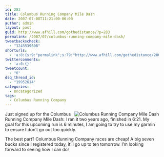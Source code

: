```yaml
---
id: 283
title: Columbus Running Company Mile Dash
date: 2007-07-08T11:21:00-06:00
author: admin
layout: post
guid: http://www.afhill.com/gothedistance/?p=283
permalink: /2007/07/columbus-running-company-mile-dash/
tweetbackscheck:
  - "1243539608"
shorturls:
  - 'a:8:{s:9:"permalink";s:79:"http://www.afhill.com/gothedistance/2007/07/columbus-running-company-mile-dash/";s:7:"tinyurl";s:25:"http://tinyurl.com/cvnqfd";s:4:"isgd";s:17:"http://is.gd/hfjE";s:5:"bitly";s:18:"http://bit.ly/OUzs";s:5:"snipr";s:22:"http://snipr.com/aqst8";s:5:"snurl";s:22:"http://snurl.com/aqst8";s:7:"snipurl";s:24:"http://snipurl.com/aqst8";s:4:"trim";s:17:"http://tr.im/cqy3";}'
twittercomments:
  - 'a:0:{}'
tweetcount:
  - "0"
dsq_thread_id:
  - "19952614"
categories:
  - Uncategorized
tags:
  - Columbus Running Company
---
```

<img src="http://www.columbusrunning.com/mile%20dash%20three.gif" alt="Columbus Running Company Mile Dash" align="right" />Just signed up for the Columbus Running Company Mile Dash: I ran it two years ago, finished in 6:21. My goal for this upcoming run is 6 minutes, I am going to try to use my garmin to ensure I don&#8217;t go out too quickly. 

The best part? Columbus Running Company races are cheap! A big seven bucks since I registered today, it&#8217;ll go up to ten tomorrow. I&#8217;m looking forward to seeing how I can do!